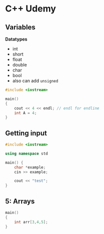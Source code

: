 # C++ Udemy

## Variables

**Datatypes**
- int  
- short 
- float 
- double 
- char 
- bool
- also can add `unsigned`

```cpp
#include <iostream>

main()
{
	cout << 4 << endl; // endl for endline
	int A = 4;
}
```

## Getting input 

```cpp
#include <iostream>

using namespace std

main() {
	char *example;
	cin >> example;

	cout << "test";
}
```

## 5: Arrays

```cpp
main() 
{
	int arr[3,4,5];
}
```